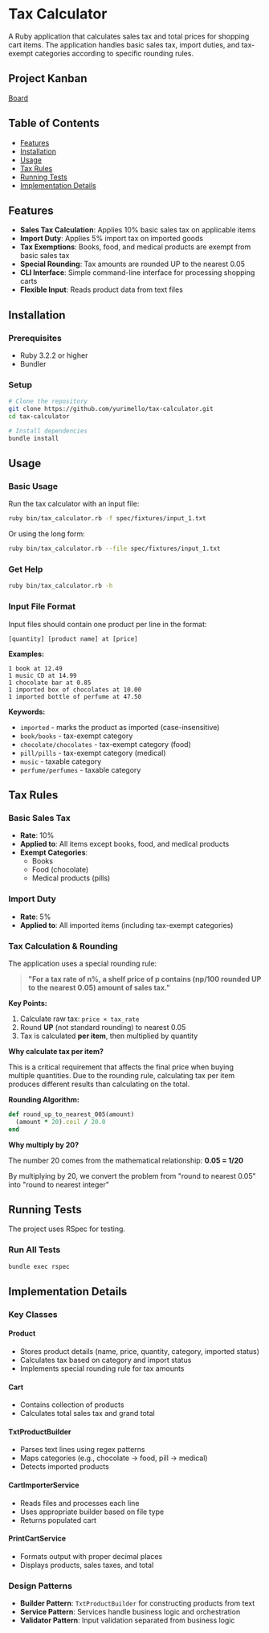 # Tax Calculator

A Ruby application that calculates sales tax and total prices for shopping cart items. The application handles basic sales tax, import duties, and tax-exempt categories according to specific rounding rules.

## Project Kanban
[Board](https://github.com/users/yurimello/projects/5)

## Table of Contents
- [Features](#features)
- [Installation](#installation)
- [Usage](#usage)
- [Tax Rules](#tax-rules)
- [Running Tests](#running-tests)
- [Implementation Details](#implementation-details)

## Features

- **Sales Tax Calculation**: Applies 10% basic sales tax on applicable items
- **Import Duty**: Applies 5% import tax on imported goods
- **Tax Exemptions**: Books, food, and medical products are exempt from basic sales tax
- **Special Rounding**: Tax amounts are rounded UP to the nearest 0.05
- **CLI Interface**: Simple command-line interface for processing shopping carts
- **Flexible Input**: Reads product data from text files

## Installation

### Prerequisites
- Ruby 3.2.2 or higher
- Bundler

### Setup
```bash
# Clone the repository
git clone https://github.com/yurimello/tax-calculator.git
cd tax-calculator

# Install dependencies
bundle install
```

## Usage

### Basic Usage

Run the tax calculator with an input file:

```bash
ruby bin/tax_calculator.rb -f spec/fixtures/input_1.txt
```

Or using the long form:

```bash
ruby bin/tax_calculator.rb --file spec/fixtures/input_1.txt
```

### Get Help

```bash
ruby bin/tax_calculator.rb -h
```

### Input File Format

Input files should contain one product per line in the format:

```
[quantity] [product name] at [price]
```

**Examples:**
```
1 book at 12.49
1 music CD at 14.99
1 chocolate bar at 0.85
1 imported box of chocolates at 10.00
1 imported bottle of perfume at 47.50
```

**Keywords:**
- `imported` - marks the product as imported (case-insensitive)
- `book/books` - tax-exempt category
- `chocolate/chocolates` - tax-exempt category (food)
- `pill/pills` - tax-exempt category (medical)
- `music` - taxable category
- `perfume/perfumes` - taxable category

## Tax Rules

### Basic Sales Tax
- **Rate**: 10%
- **Applied to**: All items except books, food, and medical products
- **Exempt Categories**:
  - Books
  - Food (chocolate)
  - Medical products (pills)

### Import Duty
- **Rate**: 5%
- **Applied to**: All imported items (including tax-exempt categories)

### Tax Calculation & Rounding

The application uses a special rounding rule:

> **"For a tax rate of n%, a shelf price of p contains (np/100 rounded UP to the nearest 0.05) amount of sales tax."**

**Key Points:**
1. Calculate raw tax: `price × tax_rate`
2. Round **UP** (not standard rounding) to nearest 0.05
3. Tax is calculated **per item**, then multiplied by quantity

**Why calculate tax per item?**

This is a critical requirement that affects the final price when buying multiple quantities. Due to the rounding rule, calculating tax per item produces different results than calculating on the total.

**Rounding Algorithm:**
```ruby
def round_up_to_nearest_005(amount)
  (amount * 20).ceil / 20.0
end
```

**Why multiply by 20?**

The number 20 comes from the mathematical relationship: **0.05 = 1/20**

By multiplying by 20, we convert the problem from "round to nearest 0.05" into "round to nearest integer"


## Running Tests

The project uses RSpec for testing.

### Run All Tests
```bash
bundle exec rspec
```

## Implementation Details

### Key Classes

#### Product
- Stores product details (name, price, quantity, category, imported status)
- Calculates tax based on category and import status
- Implements special rounding rule for tax amounts

#### Cart
- Contains collection of products
- Calculates total sales tax and grand total

#### TxtProductBuilder
- Parses text lines using regex patterns
- Maps categories (e.g., chocolate → food, pill → medical)
- Detects imported products

#### CartImporterService
- Reads files and processes each line
- Uses appropriate builder based on file type
- Returns populated cart

#### PrintCartService
- Formats output with proper decimal places
- Displays products, sales taxes, and total

### Design Patterns

- **Builder Pattern**: `TxtProductBuilder` for constructing products from text
- **Service Pattern**: Services handle business logic and orchestration
- **Validator Pattern**: Input validation separated from business logic
